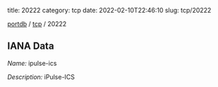 title: 20222
category: tcp
date: 2022-02-10T22:46:10
slug: tcp/20222

[portdb](/) / [tcp](/category/tcp.html) / 20222


## IANA Data

_Name:_ ipulse-ics

_Description:_ iPulse-ICS

